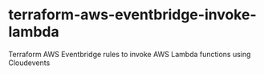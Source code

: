 # terraform-aws-eventbridge-invoke-lambda

Terraform AWS Eventbridge rules to invoke AWS Lambda functions using Cloudevents
